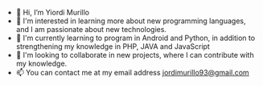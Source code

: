 - 👋 Hi, I’m Yiordi Murillo
- 👀 I'm interested in learning more about new programming languages, and I am passionate about new technologies.
- 🌱 I'm currently learning to program in Android and Python, in addition to strengthening my knowledge in PHP, JAVA and JavaScript
- 💞️ I'm looking to collaborate in new projects, where I can contribute with my knowledge.
- 📫 You can contact me at my email address jordimurillo93@gmail.com

<!---
jml-lllv/jml-lllv is a ✨ special ✨ repository because its `README.md` (this file) appears on your GitHub profile.
You can click the Preview link to take a look at your changes.
--->
